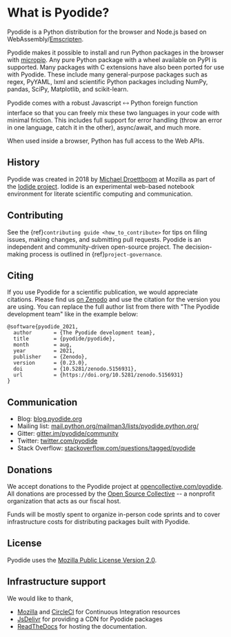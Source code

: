 # What is Pyodide?

Pyodide is a Python distribution for the browser and Node.js based on WebAssembly/[Emscripten](https://emscripten.org/).

Pyodide makes it possible to install and run Python packages in the browser with
[micropip](https://pyodide.org/en/stable/usage/api/micropip-api.html). Any pure
Python package with a wheel available on PyPI is supported. Many packages with C
extensions have also been ported for use with Pyodide. These include many
general-purpose packages such as regex, PyYAML, lxml and scientific Python
packages including NumPy, pandas, SciPy, Matplotlib, and scikit-learn.

Pyodide comes with a robust Javascript 🡘 Python foreign function interface so
that you can freely mix these two languages in your code with minimal
friction. This includes full support for error handling (throw an error in one
language, catch it in the other), async/await, and much more.

When used inside a browser, Python has full access to the Web APIs.

## History

Pyodide was created in 2018 by [Michael Droettboom](https://github.com/mdboom)
at Mozilla as part of the [Iodide
project](https://github.com/iodide-project/iodide). Iodide is an experimental
web-based notebook environment for literate scientific computing and
communication.

## Contributing

See the {ref}`contributing guide <how_to_contribute>` for tips on filing issues,
making changes, and submitting pull requests. Pyodide is an independent and
community-driven open-source project. The decision-making process is outlined in
{ref}`project-governance`.

## Citing

If you use Pyodide for a scientific publication, we would appreciate citations.
Please find us [on Zenodo](https://zenodo.org/record/5156931) and use the citation
for the version you are using. You can replace the full author
list from there with "The Pyodide development team" like in the example below:

```
@software{pyodide_2021,
  author       = {The Pyodide development team},
  title        = {pyodide/pyodide},
  month        = aug,
  year         = 2021,
  publisher    = {Zenodo},
  version      = {0.23.0},
  doi          = {10.5281/zenodo.5156931},
  url          = {https://doi.org/10.5281/zenodo.5156931}
}
```

## Communication

- Blog: [blog.pyodide.org](https://blog.pyodide.org/)
- Mailing list: [mail.python.org/mailman3/lists/pyodide.python.org/](https://mail.python.org/mailman3/lists/pyodide.python.org/)
- Gitter: [gitter.im/pyodide/community](https://gitter.im/pyodide/community)
- Twitter: [twitter.com/pyodide](https://twitter.com/pyodide)
- Stack Overflow: [stackoverflow.com/questions/tagged/pyodide](https://stackoverflow.com/questions/tagged/pyodide)

## Donations

We accept donations to the Pyodide project at
[opencollective.com/pyodide](https://opencollective.com/pyodide). All donations
are processed by the [Open Source Collective](https://www.oscollective.org/) -- a
nonprofit organization that acts as our fiscal host.

Funds will be mostly spent to organize in-person code sprints and to cover
infrastructure costs for distributing packages built with Pyodide.

## License

Pyodide uses the [Mozilla Public License Version
2.0](https://choosealicense.com/licenses/mpl-2.0/).

## Infrastructure support

We would like to thank,

- [Mozilla](https://www.mozilla.org/en-US/) and
  [CircleCl](https://circleci.com/) for Continuous Integration resources
- [JsDelivr](https://www.jsdelivr.com/) for providing a CDN for Pyodide
  packages
- [ReadTheDocs](https://readthedocs.org/) for hosting the documentation.
